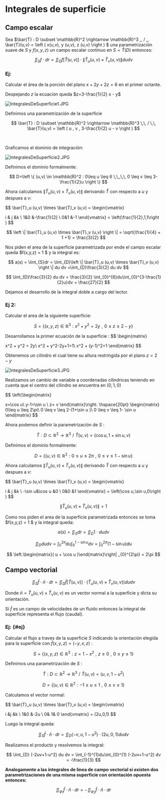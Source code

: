 
# Integrales de superficie

## Campo escalar

Sea \$\\bar{T} : D \\subset \\mathbb{R}\^2 \\rightarrow \\mathbb{R}\^3
,, / ,, \\bar{T}(u,v) = \\left ( x(u,v), y (u,v), z (u,v) \\right ) \$
una parametrización suave de $S$ y $f(x,y,z)$ un campo escalar continuo
en $S=\bar{T} (D)$ entonces:


$$
\iint_{S}f\cdot dr = \iint_{D}f\left [ \bar{T}(u,v) \right ]\cdot \left \| \bar{T}_u (u,v) \times \bar{T}_v (u,v) \right \| dudv
$$




### Ej:

Calcular el área de la porción del plano $x+2y+2z=6$ en el primer
octante.

Despejando $z$ la ecuación queda $z=3-\frac{1}{2} x - y$

![IntegralesDeSuperficie1.JPG](3de4d350-IntegralesDeSuperficie1.JPG)

Definimos una parametrización de la superficie

$$
\bar{T} : D \subset \mathbb{R}^2 \rightarrow \mathbb{R}^3 \,\, / \,\, \bar{T}(u,v) = \left ( u , v , 3-\frac{1}{2} u - v \right )
$$




$\hspace{1pt}$

Graficamos el dominio de integración:

![IntegralesDeSuperficie2.JPG](77859e11-IntegralesDeSuperficie2.JPG)

Definimos el dominio formalmente:

$$
D=\left \{ (u,v) \in \mathbb{R}^2 : 0\leq u \leq 6 \,\,,\,\, 0 \leq v \leq 3-\frac{1}{2}u \right \}
$$




Ahora calculamos
$\left \| \bar{T}_u (u,v) \times \bar{T}_v (u,v) \right \|$ derivando
$\bar{T}$ con respecto a $u$ y despues a $v$:


$$
\bar{T}_u (u,v) \times \bar{T}_v (u,v) = \begin{vmatrix}


i & j  &k \\
 1&0  &-\frac{1}{2} \\
 0&1  &-1
\end{vmatrix} = \left(\frac{1}{2},1,1\right )
$$





$$
\left \| \bar{T}_u (u,v) \times \bar{T}_v (u,v) \right \| = \sqrt{\frac{1}{4} + 1 +1} = \frac{3}{2}
$$




Nos piden el area de la superficie parametrizada por ende el campo
escalar queda \$f(x,y,z) = 1 \$ y la integral es:


$$
a(s) = \iint_{S}dr  = \iint_{D}\left \| \bar{T}_u (u,v) \times \bar{T}_v (u,v) \right \|  du dv =\iint_{D}\frac{3}{2}  du dv
$$





$$
\iint_{D}\frac{3}{2}  du dv = \frac{3}{2} \int_{0}^{6}du\int_{0}^{3-\frac{1}{2}u}dv = \frac{27}{2}
$$




Dejamos el desarrollo de la integral doble a cargo del lector.

### Ej 2:

Calcular el area de la siguiente superficie:


$$
S = \left \{ (x,y,z)  \in \mathbb{R}^3  : x^2+y^2 = 2y \,\,,\,\, 0 \leq z \leq 2-y\right \}
$$




Desarrollamos la primer ecuación de la superficie :
$$
\begin{matrix}


x^2 + y^2 = 2y\\
x^2 + y^2-2y+1=1\\
x^2 + (y-1)^2=1
\end{matrix}
$$




Obtenemos un cilindro el cual tiene su altura restringida por el plano
$z=2-y$

![IntegralesDeSuperficie3.JPG](b2e3af0c-IntegralesDeSuperficie3.JPG)

Realizamos un cambio de variable a coordenadas cilindricas teniendo en
cuenta que el centro del cilindro se encuentra en $(0,1,0)$


$$
\left\{\begin{matrix}


x=\cos u\\
y-1=\sin u \\
z= v
\end{matrix}\right. \hspace{20pt}
\begin{matrix}
0\leq u \leq 2\pi\\
0 \leq v \leq 2-(1+\sin u )\\
0 \leq v \leq 1- \sin u
\end{matrix}
$$




Ahora podemos definir la parametrización de $S$ :


$$
\bar{T} : D \subset \mathbb{R}^2 \rightarrow \mathbb{R}^3 \,\, / \,\, \bar{T}(u,v) = \left ( \cos u ,1+ \sin u , v \right )
$$




Definimos el dominio formalmente:

$$
D=\left \{ (u,v) \in \mathbb{R}^2 : 0\leq u \leq 2\pi \,\,,\,\, 0 \leq v \leq 1-\sin u \right \}
$$




Ahora calculamos
$\left \| \bar{T}_u (u,v) \times \bar{T}_v (u,v) \right \|$ derivando
$\bar{T}$ con respecto a $u$ y despues a $v$:


$$
\bar{T}_u (u,v) \times \bar{T}_v (u,v) = \begin{vmatrix}


i & j  &k \\
 -\sin u&\cos u  &0 \\
 0&0 &1
\end{vmatrix} = \left(\cos u,\sin u,0\right )
$$





$$
\left \| \bar{T}_u (u,v) \times \bar{T}_v (u,v) \right \| = 1
$$




Como nos piden el area de la superficie parametrizada entonces se toma
\$f(x,y,z) = 1 \$ y la integral queda:

$$
a(s) = \iint_{S}dr  = \iint_{D} 1\cdot  du dv
$$





$$
\iint_{D} dudv = \int_{0}^{2\pi}du \int_{0}^{1-\sin u } dv = \int_{0}^{2\pi} (1-\sin u) du
$$





$$
\left.\begin{matrix}( u + \cos u )\end{matrix}\right| _{0}^{2\pi} = 2\pi
$$




## Campo vectorial


$$
\iint_{S}\bar{f}\cdot \bar{n}\cdot dr = \iint_{D}\bar{f}\left [ \bar{T}(u,v) \right ]\cdot \left ( \bar{T}_u (u,v) \times \bar{T}_v (u,v) \right ) dudv
$$




Donde $\bar{n} = \bar{T}_u (u,v) \times \bar{T}_v (u,v)$ es un vector
normal a la superficie y dicta su orientación.

Si $\bar{f}$ es un campo de velocidades de un fluido entonces la
integral de superficie representa el flujo (caudal).

### Ej: {#ej}

Calcular el flujo a traves de la superficie $S$ indicando la orientación
elegida para la superficie con $\bar{f}(x,y,z) = (-y,x,z)$ :


$$
S = \left \{ (x,y,z)  \in \mathbb{R}^3 : z = 1-x^2 \,\,,\,\, z \geq 0 \,\,,\,\, 0 \leq y \leq 1 \right \}
$$




Definimos una parametrización de $S$ :


$$
\bar{T} : D \subset \mathbb{R}^2 \rightarrow \mathbb{R}^3 \,\,/\,\, \bar{T} (u,v) = (u,v,1-u^2)
$$





$$
D = \left \{ (u,v)\in \mathbb{R}^2 : -1\leq u \leq 1 \,\, , \,\, 0\leq v \leq 1 \right \}
$$




Calculamos el vector normal:


$$
\bar{T}_u (u,v) \times \bar{T}_v (u,v) = \begin{vmatrix}


i &j  &k \\
 1&0  &-2u \\
 0&  1& 0
\end{vmatrix} = (2u,0,1)
$$




Luego la integral queda:


$$
\iint_{S} \bar{f} \cdot \bar{n}\cdot dr = \iint_{D} (-v,u,1-u^2)\cdot (2u,0,1) dudv
$$




Realizamos el producto y resolvemos la integral:


$$
\iint_{D} (-2uv+1-u^2) du dv = \int_{-1}^{1}du\int_{0}^{1} (-2uv+1-u^2) dv = -\frac{1}{3}
$$




**Analogamente a las integrales de linea de campo vectorial si existen
dos parametrizaciones de una misma superficie con orientación opuesta
entonces:**


$$
\iint_{\varphi_1} \bar{f} \cdot \bar{n}\cdot dr = -\iint_{\varphi_2} \bar{f} \cdot \bar{n}\cdot dr
$$
